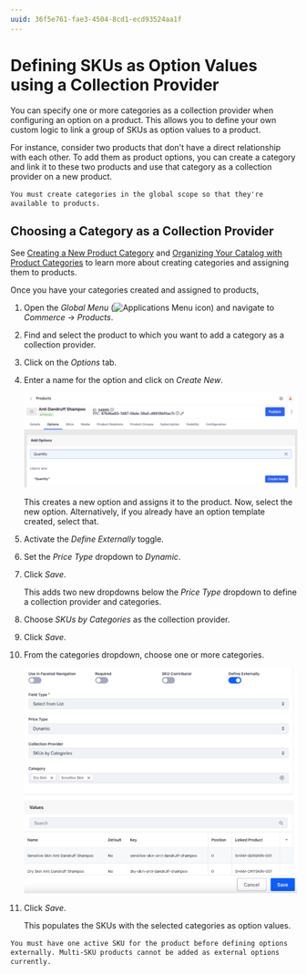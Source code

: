 ```yaml
---
uuid: 36f5e761-fae3-4504-8cd1-ecd93524aa1f
---
```

# Defining SKUs as Option Values using a Collection Provider

You can specify one or more categories as a collection provider when configuring an option on a product. This allows you to define your own custom logic to link a group of SKUs as option values to a product. 

For instance, consider two products that don't have a direct relationship with each other. To add them as product options, you can create a category and link it to these two products and use that category as a collection provider on a new product. 

```{note}
You must create categories in the global scope so that they're available to products.
```

## Choosing a Category as a Collection Provider

See [Creating a New Product Category](https://learn.liferay.com/w/commerce/product-management/creating-and-managing-products/products/creating-a-new-product-category) and [Organizing Your Catalog with Product Categories](https://learn.liferay.com/w/commerce/product-management/creating-and-managing-products/products/organizing-your-catalog-with-product-categories) to learn more about creating categories and assigning them to products. 

Once you have your categories created and assigned to products, 

1. Open the *Global Menu* (![Applications Menu icon](../../../images/icon-applications-menu.png)) and navigate to *Commerce* &rarr; *Products*. 

1. Find and select the product to which you want to add a category as a collection provider.

1. Click on the *Options* tab.

1. Enter a name for the option and click on *Create New*. 

   ![Create a new option on the selected product.](./using-categories-as-a-collection-provider-for-skus-as-options/images/01.png)

   This creates a new option and assigns it to the product. Now, select the new option. Alternatively, if you already have an option template created, select that.

1. Activate the *Define Externally* toggle. 

1. Set the *Price Type* dropdown to *Dynamic*.

1. Click *Save*. 

   This adds two new dropdowns below the *Price Type* dropdown to define a collection provider and categories. 

1. Choose *SKUs by Categories* as the collection provider.

1. Click *Save*.

1. From the categories dropdown, choose one or more categories. 

   ![Choose the categories to add associated SKUs as option values.](./using-categories-as-a-collection-provider-for-skus-as-options/images/02.png)

1. Click *Save*. 

   This populates the SKUs with the selected categories as option values. 

```{important}
You must have one active SKU for the product before defining options externally. Multi-SKU products cannot be added as external options currently.
```
